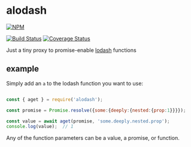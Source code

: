 # alodash

[![NPM](https://nodei.co/npm/alodash.png?compact=true)](https://nodei.co/npm/alodash/)

[![Build Status](https://travis-ci.org/monteslu/alodash.svg?branch=master)](https://travis-ci.org/monteslu/alodash) [![Coverage Status](https://coveralls.io/repos/monteslu/alodash/badge.svg?branch=master)](https://coveralls.io/r/monteslu/alodash?branch=master)


Just a tiny proxy to promise-enable [lodash](https://lodash.com/) functions

## example

Simply add an `a` to the lodash function you want to use:

```javascript

const { aget } = require('alodash');

const promise = Promise.resolve({some:{deeply:{nested:{prop:1}}}});

const value = await aget(promise, 'some.deeply.nested.prop');
console.log(value);  // 1

```

Any of the function parameters can be a value, a promise, or function.
